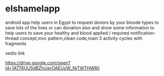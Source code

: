 # elshamelapp

android app help users in Egypt to request donors by your bloode types to save lots of the lives or can donation also and  show some information to help users to save your healthy and blood
 applied / required notification-thread concept,mvc pattern,clean code,main 3 activity cycles with fragments

vedio link

https://drive.google.com/open?id=1AT76UU5dBZhcierOAEUzW_NjTWTHWRil
